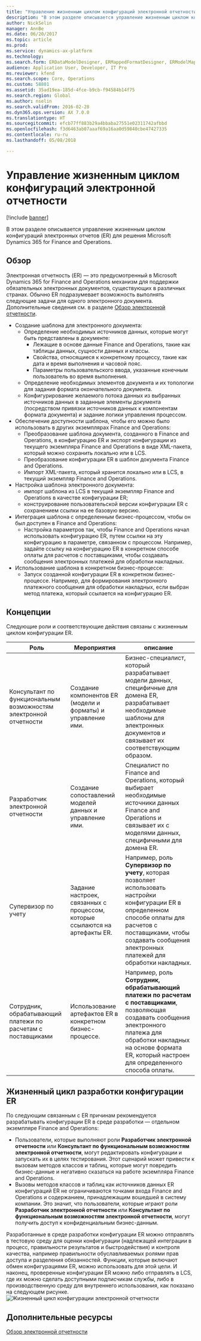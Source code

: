 ```yaml
---
title: "Управление жизненным циклом конфигураций электронной отчетности"
description: "В этом разделе описывается управление жизненным циклом конфигураций электронных отчетов (ER) для решения Microsoft Dynamics 365 for Finance and Operations."
author: NickSelin
manager: AnnBe
ms.date: 06/20/2017
ms.topic: article
ms.prod: 
ms.service: dynamics-ax-platform
ms.technology: 
ms.search.form: ERDataModelDesigner, ERMappedFormatDesigner, ERModelMappingDesigner, ERModelMappingTable, ERSolutionImport, ERSolutionTable, ERVendorTable, ERWorkspace
audience: Application User, Developer, IT Pro
ms.reviewer: kfend
ms.search.scope: Core, Operations
ms.custom: 58801
ms.assetid: 35ad19ea-185d-4fce-b9cb-f94584b14f75
ms.search.region: Global
ms.author: nselin
ms.search.validFrom: 2016-02-28
ms.dyn365.ops.version: AX 7.0.0
ms.translationtype: HT
ms.sourcegitcommit: efcb77ff883b29a4bbaba27551e02311742afbbd
ms.openlocfilehash: f3d6463ab07aaaf69a16aa0d59840cbe47427335
ms.contentlocale: ru-ru
ms.lasthandoff: 05/08/2018

---
```


# <a name="manage-the-electronic-reporting-configuration-lifecycle"></a>Управление жизненным циклом конфигураций электронной отчетности

[!include [banner](../includes/banner.md)]

В этом разделе описывается управление жизненным циклом конфигураций электронных отчетов (ER) для решения Microsoft Dynamics 365 for Finance and Operations.

<a name="overview"></a>Обзор
--------

Электронная отчетность (ER) — это предусмотренный в Microsoft Dynamics 365 for Finance and Operations механизм для поддержки обязательных электронных документов, существующих в различных странах. Обычно ER подразумевает возможность выполнять следующие задачи для одного электронного документа. Дополнительные сведения см. в разделе [Обзор электронной отчетности](general-electronic-reporting.md).

-   Создание шаблона для электронного документа:
    -   Определение необходимых источников данных, которые могут быть представлены в документе:
        -   Лежащие в основе данные Finance and Operations, такие как таблицы данных, сущности данных и классы.
        -   Свойства, относящиеся к конкретному процессу, такие как дата и время выполнения и часовой пояс.
        -   Параметры пользовательского ввода, указанные конечным пользователь во время выполнения.
    -   Определение необходимых элементов документа и их топологии для задания формата окончательного документа.
    -   Конфигурирование желаемого потока данных из выбранных источников данных в заданные элементы документа (посредством привязки источников данных к компонентам формата документа) и задание логики управления процессом.
-   Обеспечение доступности шаблона, чтобы его можно было использовать в других экземплярах Finance and Operations:
    -   Преобразование шаблона документа, созданного в Finance and Operations, в конфигурацию ER и экспорт конфигурации из текущего экземпляра Finance and Operations в виде XML-пакета, который можно сохранить локально или в LCS.
    -   Преобразование конфигурации ER в шаблон документа Finance and Operations.
    -   Импорт XML-пакета, который хранится локально или в LCS, в текущий экземпляр Finance and Operations.
-   Настройка шаблона электронного документа:
    -   импорт шаблона из LCS в текущий экземпляр Finance and Operations в качестве конфигурации ER;
    -   конструирование пользовательской версии конфигурации ER с сохранением ссылки на ее базовую версию.
-   Интеграция шаблона с определенным бизнес-процессом, чтобы он был доступен в Finance and Operations:
    -   Настройка параметров так, чтобы Finance and Operations начал использовать конфигурацию ER, путем ссылки на эту конфигурацию в параметре, связанном с процессом. Например, задайте ссылку на конфигурацию ER в конкретном способе оплаты для расчетов с поставщиками, чтобы создавать сообщения электронных платежей для обработки накладных.
-   Использование шаблона в конкретном бизнес-процессе:
    -   Запуск созданной конфигурации ER в конкретном бизнес-процессе. Например, для формирования электронного платежного сообщения для обработки накладных, если выбран метод платежа, который ссылается на конфигурацию ER.

## <a name="concepts"></a>Концепции
Следующие роли и соответствующие действия связаны с жизненным циклом конфигурации ER.

| Роль                                       | Мероприятия                                                      | описание                                                                                                                                                                                                                  |
|--------------------------------------------|-----------------------------------------------------------------|------------------------------------------------------------------------------------------------------------------------------------------------------------------------------------------------------------------------------|
| Консультант по функциональным возможностям электронной отчетности | Создание компонентов ER (модели и форматы) и управление ими.           | Бизнес-специалист, который разрабатывает модели данных, специфичные для домена ER, разрабатывает необходимые шаблоны для электронных документов и связывает их соответствующим образом.                                                                           |
| Разработчик электронной отчетности             | Создание сопоставлений моделей данных и управление ими.                          | Специалист по Finance and Operations, который выбирает необходимые источники данных Finance and Operations и связывает их с моделями данных, специфичными для домена ER.                                                                 |
| Супервизор по учету                      | Задание настроек, связанных с процессом, которые ссылаются на артефакты ER. | Например, роль **Супервизор по учету**, которая позволяет использовать настройки конфигурации ER в определенном способе оплаты для расчетов с поставщиками, чтобы создавать сообщения электронных платежей для обработки накладных. |
| Сотрудник, обрабатывающий платежи по расчетам с поставщиками            | Использование артефактов ER в конкретном бизнес-процессе.                | Например, роль **Сотрудник, обрабатывающий платежи по расчетам с поставщиками**, позволяющая создавать сообщения электронного платежа для обработки накладных на основе формата ER, который настроен для определенного способа оплаты.           |

## <a name="er-configuration-development-lifecycle"></a>Жизненный цикл разработки конфигурации ER
По следующим связанным с ER причинам рекомендуется разрабатывать конфигурации ER в среде разработки — отдельном экземпляре Finance and Operations:

-   Пользователи, которые выполняют роли **Разработчик электронной отчетности** или **Консультант по функциональным возможностям электронной отчетности**, могут редактировать конфигурации и запускать их в целях тестирования. Этот сценарий может привести к вызовам методов классов и таблиц, которые могут повредить бизнес-данные и негативно сказаться на работе экземпляра Finance and Operations.
-   Вызовы методов классов и таблиц как источников данных ER конфигураций ER не ограничиваются точками входа Finance and Operations и содержанием, принадлежащим вошедшей в систему компании. Это значит, что пользователи, которые играют роли **Разработчик электронной отчетности** или **Консультант по функциональным возможностям электронной отчетности**, могут получить доступ к конфиденциальным бизнес-данным.

Разработанные в среде разработки конфигурации ER можно отправлять в тестовую среду для оценки конфигурации (надлежащей интеграции в процесс, правильности результатов и быстродействия) и контроля качества, например правильности обуславливаемых ролями прав доступа и разделения обязанностей. Функции, которые включают обмен конфигурациями ER, можно использовать для этой цели. И наконец, проверенные конфигурации ER можно либо отправлять в LCS, где их можно сделать доступными подписчикам службы, либо в производственную среду для внутреннего использования, как показано на следующем рисунке. ![Жизненный цикл конфигурации электронной отчетности](./media/ger-configuration-lifecycle.png)

<a name="additional-resources"></a>Дополнительные ресурсы
--------

[Обзор электронной отчетности](general-electronic-reporting.md)




